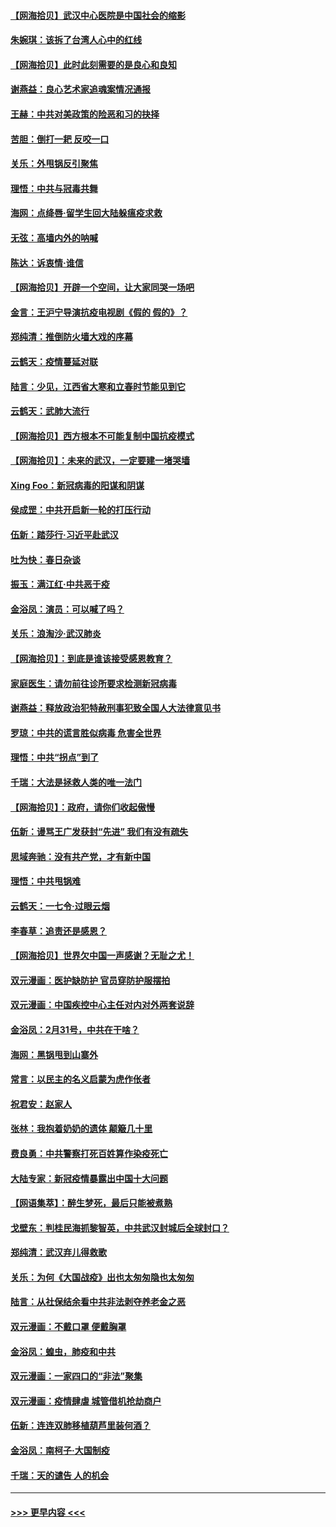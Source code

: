 #### [【网海拾贝】武汉中心医院是中国社会的缩影](../pages/nsc993/n11946574.md?t=03180202) 
#### [朱婉琪：该拆了台湾人心中的红线](../pages/nsc993/n11946959.md?t=03180202) 
#### [【网海拾贝】此时此刻需要的是良心和良知](../pages/nsc993/n11945471.md?t=03180202) 
#### [谢燕益：良心艺术家追魂案情况通报](../pages/nsc993/n11945327.md?t=03180202) 
#### [王赫：中共对美政策的险恶和习的抉择](../pages/nsc993/n11944942.md?t=03180202) 
#### [苦胆：倒打一耙 反咬一口](../pages/nsc993/n11944542.md?t=03180202) 
#### [关乐：外甩锅反引聚焦](../pages/nsc993/n11944211.md?t=03180202) 
#### [理悟：中共与冠毒共舞](../pages/nsc993/n11944197.md?t=03180202) 
#### [海网：点绛唇‧留学生回大陆躲瘟疫求救](../pages/nsc993/n11944043.md?t=03180202) 
#### [无弦：高墙内外的呐喊](../pages/nsc993/n11943684.md?t=03180202) 
#### [陈达：诉衷情·谁信](../pages/nsc993/n11942899.md?t=03180202) 
#### [【网海拾贝】开辟一个空间，让大家同哭一场吧](../pages/nsc993/n11942165.md?t=03180202) 
#### [金言：王沪宁导演抗疫电视剧《假的 假的》？](../pages/nsc993/n11941510.md?t=03180202) 
#### [郑纯清：推倒防火墙大戏的序幕](../pages/nsc993/n11940838.md?t=03180202) 
#### [云鹤天：疫情蔓延对联](../pages/nsc993/n11940579.md?t=03180202) 
#### [陆言：少见，江西省大寒和立春时节能见到它](../pages/nsc993/n11939983.md?t=03180202) 
#### [云鹤天：武肺大流行](../pages/nsc993/n11939902.md?t=03180202) 
#### [【网海拾贝】西方根本不可能复制中国抗疫模式](../pages/nsc993/n11939725.md?t=03180202) 
#### [【网海拾贝】：未来的武汉，一定要建一堵哭墙](../pages/nsc993/n11938684.md?t=03180202) 
#### [Xing Foo：新冠病毒的阳谋和阴谋](../pages/nsc993/n11936086.md?t=03180202) 
#### [侯成罡：中共开启新一轮的打压行动](../pages/nsc993/n11935730.md?t=03180202) 
#### [伍新：踏莎行‧习近平赴武汉](../pages/nsc993/n11935157.md?t=03180202) 
#### [吐为快：春日杂谈](../pages/nsc993/n11934776.md?t=03180202) 
#### [振玉：满江红‧中共恶于疫](../pages/nsc993/n11934647.md?t=03180202) 
#### [金浴凤：演员：可以喊了吗？](../pages/nsc993/n11934602.md?t=03180202) 
#### [关乐：浪淘沙·武汉肺炎](../pages/nsc993/n11931792.md?t=03180202) 
#### [【网海拾贝】：到底是谁该接受感恩教育？](../pages/nsc993/n11931552.md?t=03180202) 
#### [家庭医生：请勿前往诊所要求检测新冠病毒](../pages/nsc993/n11929190.md?t=03180202) 
#### [谢燕益：释放政治犯特赦刑事犯致全国人大法律意见书](../pages/nsc993/n11928978.md?t=03180202) 
#### [罗琼：中共的谎言胜似病毒 危害全世界](../pages/nsc993/n11922636.md?t=03180202) 
#### [理悟：中共“拐点”到了](../pages/nsc993/n11928496.md?t=03180202) 
#### [千瑞：大法是拯救人类的唯一法门](../pages/nsc993/n11927637.md?t=03180202) 
#### [【网海拾贝】：政府，请你们收起傲慢](../pages/nsc993/n11926932.md?t=03180202) 
#### [伍新：谩骂王广发获封“先进” 我们有没有疏失](../pages/nsc993/n11926101.md?t=03180202) 
#### [思域奔驰：没有共产党，才有新中国](../pages/nsc993/n11926058.md?t=03180202) 
#### [理悟：中共甩锅难](../pages/nsc993/n11925355.md?t=03180202) 
#### [云鹤天：一七令·过眼云烟](../pages/nsc993/n11925284.md?t=03180202) 
#### [李春草：追责还是感恩？](../pages/nsc993/n11925274.md?t=03180202) 
#### [【网海拾贝】世界欠中国一声感谢？无耻之尤！](../pages/nsc993/n11925239.md?t=03180202) 
#### [双元漫画：医护缺防护 官员穿防护服摆拍](../pages/nsc993/n11923899.md?t=03180202) 
#### [双元漫画：中国疾控中心主任对内对外两套说辞](../pages/nsc993/n11921994.md?t=03180202) 
#### [金浴凤：2月31号，中共在干啥？](../pages/nsc993/n11922706.md?t=03180202) 
#### [海网：黑锅甩到山寨外](../pages/nsc993/n11922688.md?t=03180202) 
#### [常言：以民主的名义启蒙为虎作伥者](../pages/nsc993/n11922217.md?t=03180202) 
#### [祝君安：赵家人](../pages/nsc993/n11922209.md?t=03180202) 
#### [张林：我抱着奶奶的遗体 颠簸几十里](../pages/nsc993/n11920945.md?t=03180202) 
#### [费良勇：中共警察打死百姓算作染疫死亡](../pages/nsc993/n11919264.md?t=03180202) 
#### [大陆专家：新冠疫情暴露出中国十大问题](../pages/nsc993/n11919187.md?t=03180202) 
#### [【网语集萃】：醉生梦死，最后只能被煮熟](../pages/nsc993/n11918994.md?t=03180202) 
#### [戈壁东：判桂民海抓黎智英，中共武汉封城后全球封口？](../pages/nsc993/n11917982.md?t=03180202) 
#### [郑纯清：武汉弃儿得救歌](../pages/nsc993/n11917881.md?t=03180202) 
#### [关乐：为何《大国战疫》出也太匆匆隐也太匆匆](../pages/nsc993/n11917792.md?t=03180202) 
#### [陆言：从社保结余看中共非法剥夺养老金之恶](../pages/nsc993/n11917084.md?t=03180202) 
#### [双元漫画：不戴口罩 便戴胸罩](../pages/nsc993/n11916447.md?t=03180202) 
#### [金浴凤：蝗虫，肺疫和中共](../pages/nsc993/n11916904.md?t=03180202) 
#### [双元漫画：一家四口的“非法”聚集](../pages/nsc993/n11916378.md?t=03180202) 
#### [双元漫画：疫情肆虐 城管借机抢劫商户](../pages/nsc993/n11916310.md?t=03180202) 
#### [伍新：连连双肺移植葫芦里装何酒？](../pages/nsc993/n11913667.md?t=03180202) 
#### [金浴凤：南柯子·大国制疫](../pages/nsc993/n11913657.md?t=03180202) 
#### [千瑞：天的谴告  人的机会](../pages/nsc993/n11913309.md?t=03180202) 

----
#### [ >>> 更早内容 <<< ](../indexes/nsc993-earlier.md)

